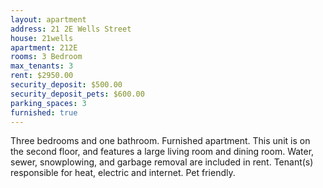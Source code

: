 ```yaml
---
layout: apartment
address: 21 2E Wells Street
house: 21wells
apartment: 212E
rooms: 3 Bedroom
max_tenants: 3
rent: $2950.00
security_deposit: $500.00
security_deposit_pets: $600.00
parking_spaces: 3
furnished: true
---
```


Three bedrooms and one bathroom. Furnished apartment.
This unit is on the second floor, and features a large living room and
dining room. Water, sewer, snowplowing, and garbage removal are included
in rent. Tenant(s) responsible for heat, electric and internet. Pet friendly.
